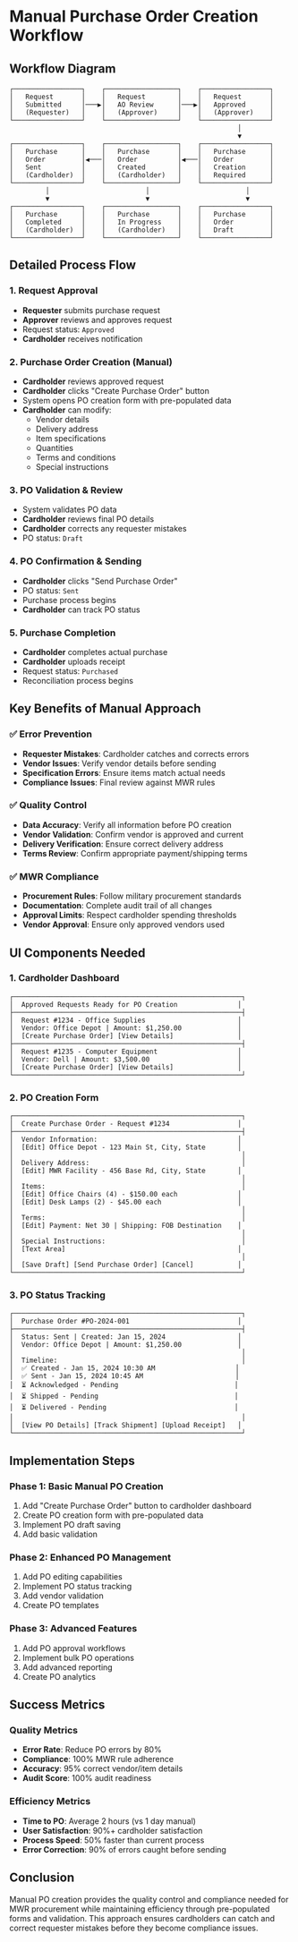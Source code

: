 # Manual Purchase Order Creation Workflow

## Workflow Diagram

```
┌─────────────────┐    ┌──────────────────┐    ┌─────────────────┐
│   Request       │    │   Request        │    │   Request       │
│   Submitted     │───▶│   AO Review      │───▶│   Approved      │
│   (Requester)   │    │   (Approver)     │    │   (Approver)    │
└─────────────────┘    └──────────────────┘    └─────────────────┘
                                                         │
                                                         ▼
┌─────────────────┐    ┌──────────────────┐    ┌─────────────────┐
│   Purchase      │    │   Purchase       │    │   Purchase      │
│   Order         │◀───│   Order          │◀───│   Order         │
│   Sent          │    │   Created        │    │   Creation      │
│   (Cardholder)  │    │   (Cardholder)   │    │   Required      │
└─────────────────┘    └──────────────────┘    └─────────────────┘
         │                        │                        │
         ▼                        ▼                        ▼
┌─────────────────┐    ┌──────────────────┐    ┌─────────────────┐
│   Purchase      │    │   Purchase       │    │   Purchase      │
│   Completed     │    │   In Progress    │    │   Order         │
│   (Cardholder)  │    │   (Cardholder)   │    │   Draft         │
└─────────────────┘    └──────────────────┘    └─────────────────┘
```

## Detailed Process Flow

### 1. Request Approval
- **Requester** submits purchase request
- **Approver** reviews and approves request
- Request status: `Approved`
- **Cardholder** receives notification

### 2. Purchase Order Creation (Manual)
- **Cardholder** reviews approved request
- **Cardholder** clicks "Create Purchase Order" button
- System opens PO creation form with pre-populated data
- **Cardholder** can modify:
  - Vendor details
  - Delivery address
  - Item specifications
  - Quantities
  - Terms and conditions
  - Special instructions

### 3. PO Validation & Review
- System validates PO data
- **Cardholder** reviews final PO details
- **Cardholder** corrects any requester mistakes
- PO status: `Draft`

### 4. PO Confirmation & Sending
- **Cardholder** clicks "Send Purchase Order"
- PO status: `Sent`
- Purchase process begins
- **Cardholder** can track PO status

### 5. Purchase Completion
- **Cardholder** completes actual purchase
- **Cardholder** uploads receipt
- Request status: `Purchased`
- Reconciliation process begins

## Key Benefits of Manual Approach

### ✅ Error Prevention
- **Requester Mistakes**: Cardholder catches and corrects errors
- **Vendor Issues**: Verify vendor details before sending
- **Specification Errors**: Ensure items match actual needs
- **Compliance Issues**: Final review against MWR rules

### ✅ Quality Control
- **Data Accuracy**: Verify all information before PO creation
- **Vendor Validation**: Confirm vendor is approved and current
- **Delivery Verification**: Ensure correct delivery address
- **Terms Review**: Confirm appropriate payment/shipping terms

### ✅ MWR Compliance
- **Procurement Rules**: Follow military procurement standards
- **Documentation**: Complete audit trail of all changes
- **Approval Limits**: Respect cardholder spending thresholds
- **Vendor Approval**: Ensure only approved vendors used

## UI Components Needed

### 1. Cardholder Dashboard
```
┌─────────────────────────────────────────────────────────┐
│  Approved Requests Ready for PO Creation               │
├─────────────────────────────────────────────────────────┤
│  Request #1234 - Office Supplies                       │
│  Vendor: Office Depot | Amount: $1,250.00              │
│  [Create Purchase Order] [View Details]                │
├─────────────────────────────────────────────────────────┤
│  Request #1235 - Computer Equipment                    │
│  Vendor: Dell | Amount: $3,500.00                      │
│  [Create Purchase Order] [View Details]                │
└─────────────────────────────────────────────────────────┘
```

### 2. PO Creation Form
```
┌─────────────────────────────────────────────────────────┐
│  Create Purchase Order - Request #1234                 │
├─────────────────────────────────────────────────────────┤
│  Vendor Information:                                   │
│  [Edit] Office Depot - 123 Main St, City, State        │
│                                                         │
│  Delivery Address:                                      │
│  [Edit] MWR Facility - 456 Base Rd, City, State        │
│                                                         │
│  Items:                                                 │
│  [Edit] Office Chairs (4) - $150.00 each               │
│  [Edit] Desk Lamps (2) - $45.00 each                   │
│                                                         │
│  Terms:                                                 │
│  [Edit] Payment: Net 30 | Shipping: FOB Destination    │
│                                                         │
│  Special Instructions:                                  │
│  [Text Area]                                           │
│                                                         │
│  [Save Draft] [Send Purchase Order] [Cancel]           │
└─────────────────────────────────────────────────────────┘
```

### 3. PO Status Tracking
```
┌─────────────────────────────────────────────────────────┐
│  Purchase Order #PO-2024-001                           │
├─────────────────────────────────────────────────────────┤
│  Status: Sent | Created: Jan 15, 2024                  │
│  Vendor: Office Depot | Amount: $1,250.00              │
│                                                         │
│  Timeline:                                              │
│  ✅ Created - Jan 15, 2024 10:30 AM                    │
│  ✅ Sent - Jan 15, 2024 10:45 AM                       │
│  ⏳ Acknowledged - Pending                             │
│  ⏳ Shipped - Pending                                  │
│  ⏳ Delivered - Pending                                │
│                                                         │
│  [View PO Details] [Track Shipment] [Upload Receipt]   │
└─────────────────────────────────────────────────────────┘
```

## Implementation Steps

### Phase 1: Basic Manual PO Creation
1. Add "Create Purchase Order" button to cardholder dashboard
2. Create PO creation form with pre-populated data
3. Implement PO draft saving
4. Add basic validation

### Phase 2: Enhanced PO Management
1. Add PO editing capabilities
2. Implement PO status tracking
3. Add vendor validation
4. Create PO templates

### Phase 3: Advanced Features
1. Add PO approval workflows
2. Implement bulk PO operations
3. Add advanced reporting
4. Create PO analytics

## Success Metrics

### Quality Metrics
- **Error Rate**: Reduce PO errors by 80%
- **Compliance**: 100% MWR rule adherence
- **Accuracy**: 95% correct vendor/item details
- **Audit Score**: 100% audit readiness

### Efficiency Metrics
- **Time to PO**: Average 2 hours (vs 1 day manual)
- **User Satisfaction**: 90%+ cardholder satisfaction
- **Process Speed**: 50% faster than current process
- **Error Correction**: 90% of errors caught before sending

## Conclusion

Manual PO creation provides the quality control and compliance needed for MWR procurement while maintaining efficiency through pre-populated forms and validation. This approach ensures cardholders can catch and correct requester mistakes before they become compliance issues.
